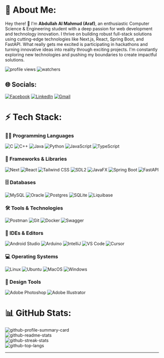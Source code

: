 # 💫 About Me:
Hey there! 👋 I'm <b>Abdullah Al Mahmud (Araf)</b>, an enthusiastic Computer Science & Engineering student with a deep passion for web development and technology innovation. I thrive on building robust full-stack solutions using cutting-edge technologies like Next.js, React, Spring Boot, and FastAPI. What really gets me excited is participating in hackathons and turning innovative ideas into reality through exciting projects. I'm constantly exploring new technologies and pushing my boundaries to create impactful solutions.

![profile views](https://komarev.com/ghpvc/?username=Mahmud-Araf&label=profile%20views&color=0e75b6&style=for-the-badge)
![watchers](https://img.shields.io/github/watchers/Mahmud-Araf/Mahmud-Araf?style=for-the-badge&color=blue)


## 🌐 Socials:
[![Facebook](https://img.shields.io/badge/Facebook-%231877F2.svg?style=for-the-badge&logo=Facebook&logoColor=white)](https://facebook.com/mahmud.araf.33) 
[![LinkedIn](https://img.shields.io/badge/LinkedIn-%230077B5.svg?style=for-the-badge&logo=linkedin&logoColor=white)](https://linkedin.com/in/abdullah-al-mahmud-5074b7224) 
[![Gmail](https://img.shields.io/badge/Gmail-D14836?style=for-the-badge&logo=gmail&logoColor=white)](mailto:almahmudaraf@gmail.com)


# ⚡ Tech Stack:

### 👨‍💻 Programming Languages
![C](https://img.shields.io/badge/c-%2300599C.svg?style=for-the-badge&logo=c&logoColor=white) 
![C++](https://img.shields.io/badge/c++-%2300599C.svg?style=for-the-badge&logo=c%2B%2B&logoColor=white) 
![Java](https://img.shields.io/badge/java-%23ED8B00.svg?style=for-the-badge&logo=openjdk&logoColor=white) 
![Python](https://img.shields.io/badge/python-3670A0?style=for-the-badge&logo=python&logoColor=ffdd54)
![JavaScript](https://img.shields.io/badge/JavaScript-black?style=for-the-badge&logo=javascript&logoColor=white&color=yellow)
![TypeScript](https://img.shields.io/badge/TypeScript-%23305cde?style=for-the-badge&logo=typescript&logoColor=white)

### 🚀 Frameworks & Libraries
![Next](https://img.shields.io/badge/Next-black?style=for-the-badge&logo=nextdotjs&logoColor=black&color=white)
![React](https://img.shields.io/badge/React-black?style=for-the-badge&logo=react&logoColor=61DAFB&color=black)
![Tailwind CSS](https://img.shields.io/badge/Tailwind_CSS-black?style=for-the-badge&logo=tailwindcss&logoColor=%2300FFFF&color=white)
![SDL2](https://img.shields.io/badge/SDL2-white?style=for-the-badge&color=blue)
![JavaFX](https://img.shields.io/badge/JavaFX-white?style=for-the-badge&logo=openjdk&color=blue)
![Spring Boot](https://img.shields.io/badge/Spring_Boot-F2F4F9?style=for-the-badge&logo=spring-boot)
![FastAPI](https://img.shields.io/badge/FastAPI-005571?style=for-the-badge&logo=fastapi)

### 🗄 Databases
![MySQL](https://img.shields.io/badge/mysql-%2300000f.svg?style=for-the-badge&logo=mysql&logoColor=white) 
![Oracle](https://img.shields.io/badge/Oracle-F80000?style=for-the-badge&logo=Oracle&logoColor=white)
![Postgres](https://img.shields.io/badge/postgres-%23316192.svg?style=for-the-badge&logo=postgresql&logoColor=white) 
![SQLite](https://img.shields.io/badge/sqlite-%2307405e.svg?style=for-the-badge&logo=sqlite&logoColor=white) 
![Liquibase](https://img.shields.io/badge/Liquibase-white?style=for-the-badge&logo=liquibase&logoColor=white&labelColor=0000ff&color=0000ff)

### 🛠️ Tools & Technologies
![Postman](https://img.shields.io/badge/Postman-FF6C37?style=for-the-badge&logo=postman&logoColor=white) 
![Git](https://img.shields.io/badge/GIT-E44C30?style=for-the-badge&logo=git&logoColor=white) 
![Docker](https://img.shields.io/badge/docker-%230db7ed.svg?style=for-the-badge&logo=docker&logoColor=white)
![Swagger](https://img.shields.io/badge/-Swagger-%23Clojure?style=for-the-badge&logo=swagger&logoColor=white)

### 📝 IDEs & Editors
![Android Studio](https://img.shields.io/badge/Android_Studio-3DDC84?style=for-the-badge&logo=android-studio&logoColor=white)
![Arduino](https://img.shields.io/badge/Arduino_IDE-00979D?style=for-the-badge&logo=arduino&logoColor=white)
![IntelliJ](https://img.shields.io/badge/IntelliJ_IDEA-000000.svg?style=for-the-badge&logo=intellij-idea&logoColor=white)
![VS Code](https://img.shields.io/badge/VSCode-0078D4?style=for-the-badge&logo=visual%20studio%20code&logoColor=white)
![Cursor](https://img.shields.io/badge/Cursor-000000?style=for-the-badge&logo=cursor&logoColor=white)

### 💻 Operating Systems
![Linux](https://img.shields.io/badge/Linux-FCC624?style=for-the-badge&logo=linux&logoColor=black)
![Ubuntu](https://img.shields.io/badge/Ubuntu-E95420?style=for-the-badge&logo=ubuntu&logoColor=white) 
![MacOS](https://img.shields.io/badge/MacOS-white?style=for-the-badge&logo=apple&labelColor=black&color=black)
![Windows](https://img.shields.io/badge/Windows-black?style=for-the-badge&logo=windows&logoColor=white&color=blue)

### 🎨 Design Tools
![Adobe Photoshop](https://img.shields.io/badge/adobe%20photoshop-%2331A8FF.svg?style=for-the-badge&logo=adobe%20photoshop&logoColor=white)
![Adobe Illustrator](https://img.shields.io/badge/adobe%20illustrator-%23FF9A00.svg?style=for-the-badge&logo=adobe%20illustrator&logoColor=white)


# 📊 GitHub Stats:
![github-profile-summary-card](https://github-profile-summary-cards.vercel.app/api/cards/profile-details?username=Mahmud-Araf&theme=tokyonight&hide_border=false&include_all_commits=true&count_private=true&show_icons=true)<br>
![github-readme-stats](https://github-readme-stats-git-masterrstaa-rickstaa.vercel.app/api?username=Mahmud-Araf&theme=tokyonight&hide_border=false&include_all_commits=true&count_private=true&show_icons=true)<br/>
![github-streak-stats](https://github-readme-streak-stats.herokuapp.com/?user=Mahmud-Araf&theme=tokyonight&hide_border=true)<br/>
![github-top-langs](https://github-readme-stats-git-masterrstaa-rickstaa.vercel.app/api/top-langs/?username=Mahmud-Araf&theme=tokyonight&hide_border=false&include_all_commits=true&count_private=true&layout=compact)

---
